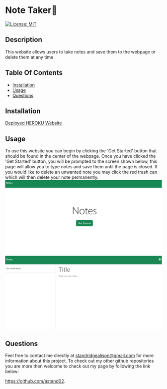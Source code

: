 # Note Taker📝

  [![License: MIT](https://img.shields.io/badge/License-MIT-yellow.svg)](https://opensource.org/licenses/MIT)


  ## Description 

  This website allows users to take notes and save them to the webpage or delete them at any time


  ## Table Of Contents
  - [Installation](#installation)
  - [Usage](#usage)
  - [Questions](#questions)


  ## Installation
  
  [Deployed HEROKU Website](https://notetakerapp-9960a4035064.herokuapp.com/)


  ## Usage 

  To use this website you can begin by clicking the 'Get Started' button that should be found in the center of the webpage. Once you have clicked the 'Get Started' button, you will be prompted to the screen shown below, this page will allow you to type notes and save them until the page is closed. If you would like to delete an unwanted note you may click the red trash can which will then delete your note permanently.
![homePage](readMe/notes.png)
![notePage](readMe/notes1.png)

  ## Questions 

  Feel free to contact me directly at standridgealison@gmail.com for more information about this project. 
  To check out my other github repositories you are more then welcome to check out my page by following the link below:

  https://github.com/astand02.

